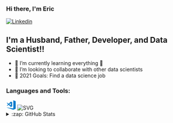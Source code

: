 ### Hi there, I'm Eric
[![Linkedin](https://img.shields.io/badge/-LinkedIn-blue?style=flat&logo=Linkedin&logoColor=white)](https://www.linkedin.com/in/zhenrui-yu)

## I'm a Husband, Father, Developer, and Data Scientist!!

- 🌱 I’m currently learning everything 🤣
- 👯 I’m looking to collaborate with other data scientists
- 🥅 2021 Goals: Find a data science job

### Languages and Tools:

<img alt="PNG" src="https://raw.githubusercontent.com/github/explore/80688e429a7d4ef2fca1e82350fe8e3517d3494d/topics/visual-studio-code/visual-studio-code.png" width = 26px/>
<img alt="SVG" src="https://en.wikipedia.org/wiki/PostgreSQL#/media/File:Postgresql_elephant.svg" width = 26px/>

<details>
  <summary>:zap: GitHub Stats</summary>
<img align="left" alt="Eric's GitHub Stats" src="https://github-readme-stats.codestackr.vercel.app/api?username=yzr1996&show_icons=true&hide_border=true" />
